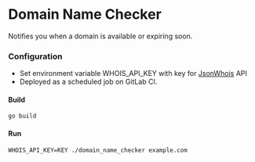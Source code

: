 # Domain Name Checker

Notifies you when a domain is available or expiring soon.

### Configuration

- Set environment variable WHOIS_API_KEY with key for [JsonWhois](https://jsonwhois.io/) API
- Deployed as a scheduled job on GitLab CI.

#### Build

```shell
go build
```

#### Run

```shell
WHOIS_API_KEY=KEY ./domain_name_checker example.com 
```
